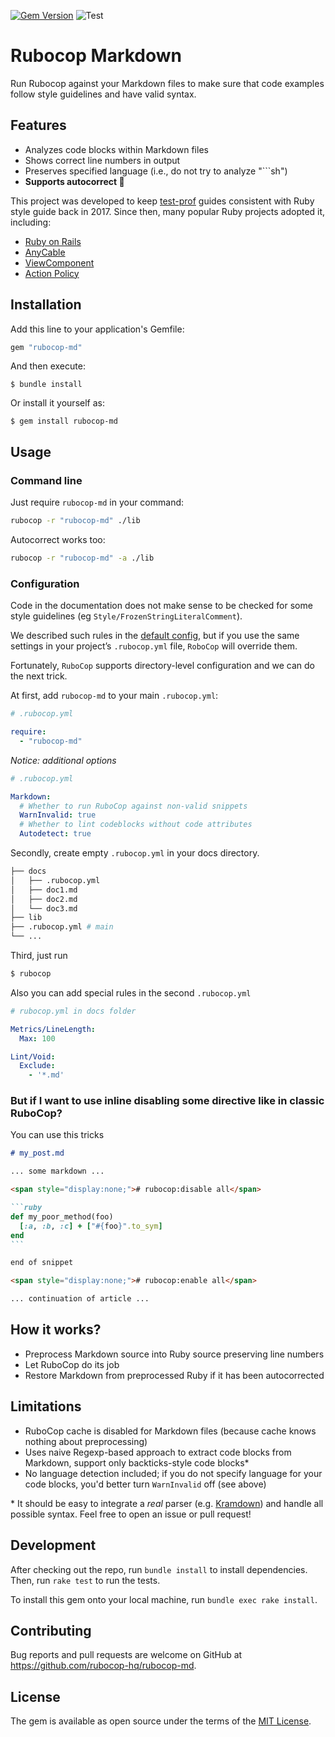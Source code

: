[![Gem Version](https://badge.fury.io/rb/rubocop-md.svg)](http://badge.fury.io/rb/rubocop-md)
![Test](https://github.com/rubocop-hq/rubocop-md/workflows/Test/badge.svg)

# Rubocop Markdown

Run Rubocop against your Markdown files to make sure that code examples follow style guidelines and have valid syntax.

## Features

- Analyzes code blocks within Markdown files
- Shows correct line numbers in output
- Preserves specified language (i.e., do not try to analyze "\`\`\`sh")
- **Supports autocorrect 📝**

This project was developed to keep [test-prof](https://github.com/test-prof/test-prof) guides consistent with Ruby style guide back in 2017. Since then, many popular Ruby projects adopted it, including:

- [Ruby on Rails](https://github.com/rails/rails)
- [AnyCable](https://github.com/anycable/anycable)
- [ViewComponent](https://github.com/ViewComponent/view_component)
- [Action Policy](https://github.com/palkan/action_policy)

## Installation

Add this line to your application's Gemfile:

```ruby
gem "rubocop-md"
```

And then execute:

    $ bundle install

Or install it yourself as:

    $ gem install rubocop-md

## Usage

### Command line

Just require `rubocop-md` in your command:

```sh
rubocop -r "rubocop-md" ./lib
```

Autocorrect works too:

```sh
rubocop -r "rubocop-md" -a ./lib
```

### Configuration

Code in the documentation does not make sense to be checked for some style guidelines (eg `Style/FrozenStringLiteralComment`).

We described such rules in the [default config](config/default.yml), but if you use the same settings in your project’s `.rubocop.yml` file, `RoboCop` will override them.

Fortunately, `RuboCop` supports directory-level configuration and we can do the next trick.

At first, add `rubocop-md` to your main `.rubocop.yml`:

```yml
# .rubocop.yml

require:
  - "rubocop-md"
```

*Notice: additional options*

```yml
# .rubocop.yml

Markdown:
  # Whether to run RuboCop against non-valid snippets
  WarnInvalid: true
  # Whether to lint codeblocks without code attributes
  Autodetect: true
```

Secondly, create empty `.rubocop.yml` in your docs directory.

```bash
├── docs
│   ├── .rubocop.yml
│   ├── doc1.md
│   ├── doc2.md
│   └── doc3.md
├── lib
├── .rubocop.yml # main
└── ...
```

Third, just run

```bash
$ rubocop
```

Also you can add special rules in the second `.rubocop.yml`

```yml
# rubocop.yml in docs folder

Metrics/LineLength:
  Max: 100

Lint/Void:
  Exclude:
    - '*.md'
```

### But if I want to use inline disabling some directive like in classic RuboCop?

You can use this tricks

````md
# my_post.md

... some markdown ...

<span style="display:none;"># rubocop:disable all</span>

```ruby
def my_poor_method(foo)
  [:a, :b, :c] + ["#{foo}".to_sym]
end
```

end of snippet

<span style="display:none;"># rubocop:enable all</span>

... continuation of article ...
````

## How it works?

- Preprocess Markdown source into Ruby source preserving line numbers
- Let RuboCop do its job
- Restore Markdown from preprocessed Ruby if it has been autocorrected

## Limitations

- RuboCop cache is disabled for Markdown files (because cache knows nothing about preprocessing)
- Uses naive Regexp-based approach to extract code blocks from Markdown, support only backticks-style code blocks\*
- No language detection included; if you do not specify language for your code blocks, you'd better turn `WarnInvalid` off (see above)

\* It should be easy to integrate a _real_ parser (e.g. [Kramdown](https://kramdown.gettalong.org)) and handle all possible syntax. Feel free to open an issue or pull request!

## Development

After checking out the repo, run `bundle install` to install dependencies. Then, run `rake test` to run the tests.

To install this gem onto your local machine, run `bundle exec rake install`.

## Contributing

Bug reports and pull requests are welcome on GitHub at https://github.com/rubocop-hq/rubocop-md.

## License

The gem is available as open source under the terms of the [MIT License](http://opensource.org/licenses/MIT).
